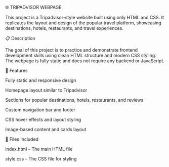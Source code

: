 🌐 TRIPADVISOR WEBPAGE

This project is a Tripadvisor-style website built using only HTML and CSS. It replicates the layout and design of the popular travel platform, showcasing destinations, hotels, restaurants, and travel experiences.

📋 Description

The goal of this project is to practice and demonstrate frontend development skills using clean HTML structure and modern CSS styling. The webpage is fully static and does not require any backend or JavaScript.

🚀 Features

Fully static and responsive design

Homepage layout similar to Tripadvisor

Sections for popular destinations, hotels, restaurants, and reviews

Custom navigation bar and footer

CSS hover effects and layout styling

Image-based content and cards layout

📁 Files Included

index.html – The main HTML file

style.css – The CSS file for styling

